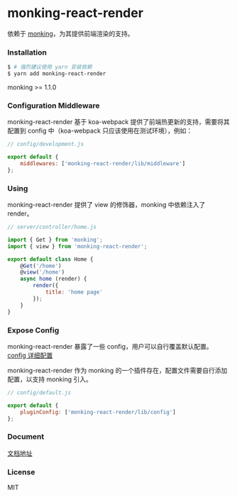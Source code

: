 # monking-react-render

依赖于 [monking](https://github.com/chenhebing/monking)，为其提供前端渲染的支持。

### Installation

``` bash
$ # 强烈建议使用 yarn 安装依赖
$ yarn add monking-react-render
```
monking >= 1.1.0

### Configuration Middleware

monking-react-render 基于 koa-webpack 提供了前端热更新的支持，需要将其配置到 config 中（koa-webpack 只应该使用在测试环境），例如：

```javascript
// config/development.js

export default {
    middlewares: ['monking-react-render/lib/middleware']
};
```

### Using

monking-react-render 提供了 view 的修饰器，monking 中依赖注入了 render。

```javascript
// server/controller/home.js

import { Get } from 'monking';
import { view } from 'monking-react-render';

export default class Home {
    @Get('/home')
    @view('/home')
    async home (render) {
        render({
            title: 'home page'
        });
    }
}

```

### Expose Config

monking-react-render 暴露了一些 config，用户可以自行覆盖默认配置。[config 详细配置](https://github.com/chenhebing/monking-react-render/blob/master/src/config.js)

monking-react-render 作为 monking 的一个插件存在，配置文件需要自行添加配置，以支持 monking 引入。

```javascript
// config/default.js

export default {
    pluginConfig: ['monking-react-render/lib/config']
};
```

### Document

[文档地址](https://github.com/chenhebing/monking-react-render/blob/master/docs/index.md)

### License

MIT